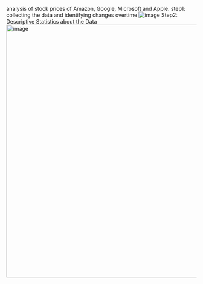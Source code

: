 analysis of stock prices of Amazon, Google, Microsoft and Apple.
step1: collecting the data and identifying changes overtime
![image](https://github.com/user-attachments/assets/3e9e8bc0-32e3-4ac5-8690-13f2e26ffa2d)
Step2: Descriptive Statistics about the Data
<img width="671" alt="image" src="https://github.com/user-attachments/assets/ed3eed49-2006-42c1-afcf-df9fa6d7f996">

